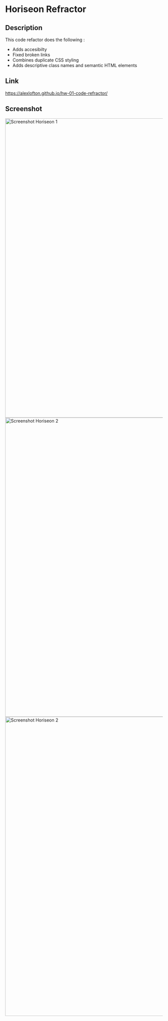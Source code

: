 # Horiseon Refractor

## Description

This code refactor does the following :
* Adds accesibilty
* Fixed broken links
* Combines duplicate CSS styling
* Adds descriptive class names and semantic HTML elements
  
## Link

https://alexlofton.github.io/hw-01-code-refractor/

## Screenshot

<img width="956" alt="Screenshot Horiseon 1" src="https://github.com/alexlofton/hw-01-code-refractor/assets/147463152/07faca37-77c1-475f-8071-ca2fa97c9b26">
<img width="956" alt="Screenshot Horiseon 2" src="https://github.com/alexlofton/hw-01-code-refractor/assets/147463152/0a8e31d8-e900-4d65-9ec9-01b51c952f58">
<img width="956" alt="Screenshot Horiseon 2" src="https://github.com/alexlofton/hw-01-code-refractor/assets/147463152/e679149c-1284-46ba-9481-c8c8cfcbf75f">
